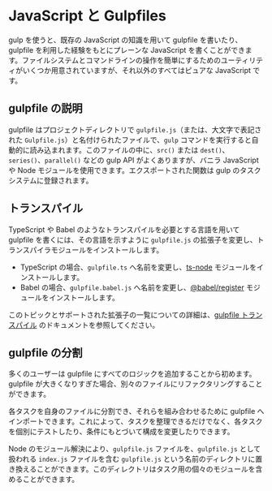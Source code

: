 <!-- front-matter
id: javascript-and-gulpfiles
title: JavaScript and Gulpfiles
hide_title: true
sidebar_label: JavaScript and Gulpfiles
-->

# JavaScript と Gulpfiles

gulp を使うと、既存の JavaScript の知識を用いて gulpfile を書いたり、gulpfile を利用した経験をもとにプレーンな JavaScript を書くことができます。ファイルシステムとコマンドラインの操作を簡単にするためのユーティリティがいくつか用意されていますが、それ以外のすべてはピュアな JavaScript です。

## gulpfile の説明

gulpfile はプロジェクトディレクトリで `gulpfile.js`（または、大文字で表記された `Gulpfile.js`）と名付けられたファイルで、`gulp` コマンドを実行すると自動的に読み込まれます。このファイルの中に、`src()` または `dest()`、`series()`、`parallel()` などの gulp API がよくありますが、バニラ JavaScript や Node モジュールを使用できます。エクスポートされた関数は gulp のタスクシステムに登録されます。

## トランスパイル

TypeScript や Babel のようなトランスパイルを必要とする言語を用いて gulpfile を書くには、その言語を示すように `gulpfile.js` の拡張子を変更し、トランスパイラモジュールをインストールします。

* TypeScript の場合、`gulpfile.ts` へ名前を変更し、[ts-node][ts-node-module] モジュールをインストールします。
* Babel の場合、`gulpfile.babel.js` へ名前を変更し、[@babel/register][babel-register-module] モジュールをインストールします。

このトピックとサポートされた拡張子の一覧についての詳細は、[gulpfile トランスパイル][gulpfile-transpilation-advanced] のドキュメントを参照してください。

## gulpfile の分割

多くのユーザーは gulpfile にすべてのロジックを追加することから初めます。gulpfile が大きくなりすぎた場合、別々のファイルにリファクタリングすることができます。

各タスクを自身のファイルに分割でき、それらを組み合わせるために gulpfile へインポートできます。これによって、タスクを整理できるだけでなく、各タスクを個別にテストしたり、条件にもとづいて構成を変更したりできます。

Node のモジュール解決により、`gulpfile.js` ファイルを、`gulpfile.js` として扱われる `index.js` ファイルを含む `gulpfile.js` という名前のディレクトリに置き換えることができます。このディレクトリはタスク用の個々のモジュールを含めることができます。

[gulpfile-transpilation-advanced]: ../documentation-missing.md
[ts-node-module]: https://www.npmjs.com/package/ts-node
[babel-register-module]: https://www.npmjs.com/package/@babel/register
